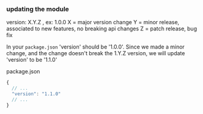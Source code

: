 

### updating the module

version: X.Y.Z , ex: 1.0.0
X = major version change
Y = minor release, associated to new features, no breaking api changes
Z = patch release, bug fix

In your `package.json` 'version' should be '1.0.0'. Since we made a minor change, and the change doesn't break the 1.Y.Z version, we will update 'version' to be '1.1.0'

package.json
```javascript
{
  // ...
  "version": "1.1.0"
  // ...
}
```